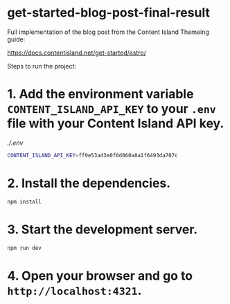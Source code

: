 # get-started-blog-post-final-result

Full implementation of the blog post from the Content Island Themeing guide:

https://docs.contentisland.net/get-started/astro/

Steps to run the project:

# 1. Add the environment variable `CONTENT_ISLAND_API_KEY` to your `.env` file with your Content Island API key.

_./.env_

```bash
CONTENT_ISLAND_API_KEY=ff9e53ad3e0f6d060a8a1f6493da707c
```

# 2. Install the dependencies.

```bash
npm install
```

# 3. Start the development server.

```bash
npm run dev
```

# 4. Open your browser and go to `http://localhost:4321`.
